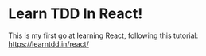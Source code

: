 Learn TDD In React!
===================

This is my first go at learning React, following this tutorial: https://learntdd.in/react/
